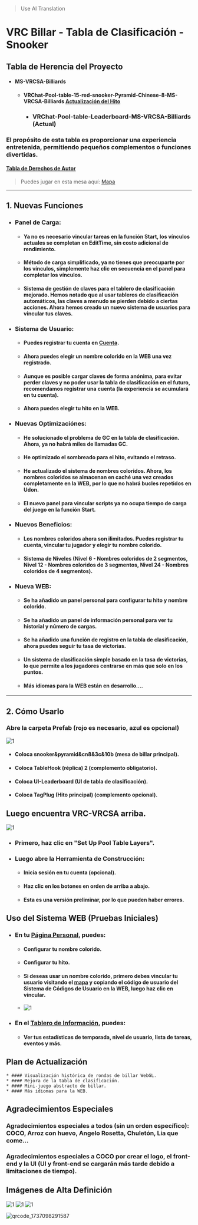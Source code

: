 > Use AI Translation

# VRC Billar - Tabla de Clasificación - Snooker
## Tabla de Herencia del Proyecto
* #### MS-VRCSA-Billiards
  * #### VRChat-Pool-table-15-red-snooker-Pyramid-Chinese-8-MS-VRCSA-Billiards [Actualización del Hito](https://github.com/WangQAQ/VRChat-Pool-table-15-red-snooker-Pyramid-Chinese-8-MS-VRCSA-Billiards)
  	  * ### VRChat-Pool-table-Leaderboard-MS-VRCSA-Billiards (Actual)
### El propósito de esta tabla es proporcionar una experiencia entretenida, permitiendo pequeños complementos o funciones divertidas.
#### [Tabla de Derechos de Autor](https://github.com/WangQAQ/VRChat-Pool-table-Leaderboard-MS-VRCSA-Billiards/blob/main/Copyright.md)

> Puedes jugar en esta mesa aquí: [Mapa](https://vrchat.com/home/world/wrld_d9ac19bc-a8c4-42cd-b712-c66dd813bd8c/info)
---
## 1. Nuevas Funciones
* ### Panel de Carga:
	* #### Ya no es necesario vincular tareas en la función Start, los vínculos actuales se completan en EditTime, sin costo adicional de rendimiento.
	* #### Método de carga simplificado, ya no tienes que preocuparte por los vínculos, simplemente haz clic en secuencia en el panel para completar los vínculos.
	* #### Sistema de gestión de claves para el tablero de clasificación mejorado. Hemos notado que al usar tableros de clasificación automáticos, las claves a menudo se pierden debido a ciertas acciones. Ahora hemos creado un nuevo sistema de usuarios para vincular tus claves.
* ### Sistema de Usuario:
	* #### Puedes registrar tu cuenta en [Cuenta](https://www.wangqaq.com/PoolBar/Account).
	* #### Ahora puedes elegir un nombre colorido en la WEB una vez registrado.
	* #### Aunque es posible cargar claves de forma anónima, para evitar perder claves y no poder usar la tabla de clasificación en el futuro, recomendamos registrar una cuenta (la experiencia se acumulará en tu cuenta).
	* #### Ahora puedes elegir tu hito en la WEB.
* ### Nuevas Optimizaciónes:
	* #### He solucionado el problema de GC en la tabla de clasificación. Ahora, ya no habrá miles de llamadas GC.
	* #### He optimizado el sombreado para el hito, evitando el retraso.
	* #### He actualizado el sistema de nombres coloridos. Ahora, los nombres coloridos se almacenan en caché una vez creados completamente en la WEB, por lo que no habrá bucles repetidos en Udon.
  	* #### El nuevo panel para vincular scripts ya no ocupa tiempo de carga del juego en la función Start.
* ### Nuevos Beneficios:
	* #### Los nombres coloridos ahora son ilimitados. Puedes registrar tu cuenta, vincular tu jugador y elegir tu nombre colorido.
	* #### Sistema de Niveles (Nivel 6 - Nombres coloridos de 2 segmentos, Nivel 12 - Nombres coloridos de 3 segmentos, Nivel 24 - Nombres coloridos de 4 segmentos).
* ### Nueva WEB:
	* #### Se ha añadido un panel personal para configurar tu hito y nombre colorido.
	* #### Se ha añadido un panel de información personal para ver tu historial y número de cargas.
	* #### Se ha añadido una función de registro en la tabla de clasificación, ahora puedes seguir tu tasa de victorias.
	* #### Un sistema de clasificación simple basado en la tasa de victorias, lo que permite a los jugadores centrarse en más que solo en los puntos.
	* #### Más idiomas para la WEB están en desarrollo....
---

## 2. Cómo Usarlo
### Abre la carpeta Prefab (rojo es necesario, azul es opcional)
![1](https://github.com/user-attachments/assets/24566164-7c7a-4d29-b29f-d012d887821e)
* #### Coloca snooker&pyramid&cn8&3c&10b (mesa de billar principal).
* #### Coloca TableHook (réplica) 2 (complemento obligatorio).
* #### Coloca UI-Leaderboard (UI de tabla de clasificación).
* #### Coloca TagPlug (Hito principal) (complemento opcional).

## Luego encuentra VRC-VRCSA arriba.
![1](https://github.com/user-attachments/assets/09701d17-b73e-4cee-b834-ca5cb6385cdd)
* ### Primero, haz clic en "Set Up Pool Table Layers".
* ### Luego abre la Herramienta de Construcción:
	* #### Inicia sesión en tu cuenta (opcional).
	* #### Haz clic en los botones en orden de arriba a abajo.
 	* #### Esta es una versión preliminar, por lo que pueden haber errores.

## Uso del Sistema WEB (Pruebas Iniciales)
* ### En tu [Página Personal](https://www.wangqaq.com/PoolBar/Account), puedes:
	* #### Configurar tu nombre colorido.
	* #### Configurar tu hito.
	* #### Si deseas usar un nombre colorido, primero debes vincular tu usuario visitando el [mapa](https://vrchat.com/home/world/wrld_d9ac19bc-a8c4-42cd-b712-c66dd813bd8c/info) y copiando el código de usuario del Sistema de Códigos de Usuario en la WEB, luego haz clic en vincular.
 	*  ![1](https://github.com/user-attachments/assets/b2f3a365-6ebe-452e-9d75-8b798ee98ac2)
* ### En el [Tablero de Información](https://www.wangqaq.com/PoolBar/Information), puedes:
	* #### Ver tus estadísticas de temporada, nivel de usuario, lista de tareas, eventos y más.

## Plan de Actualización
	* #### Visualización histórica de rondas de billar WebGL.
 	* #### Mejora de la tabla de clasificación.
  	* #### Mini-juego abstracto de billar.
  	* #### Más idiomas para la WEB.

## Agradecimientos Especiales

### Agradecimientos especiales a todos (sin un orden específico): COCO, Arroz con huevo, Angelo Rosetta, Chuletón, Lia que come...
### Agradecimientos especiales a COCO por crear el logo, el front-end y la UI (UI y front-end se cargarán más tarde debido a limitaciones de tiempo).

## Imágenes de Alta Definición
![1](https://github.com/user-attachments/assets/22d982b4-a50e-420f-8db5-05553483445d)
![1](https://github.com/user-attachments/assets/3ab92dda-c7dc-4ab1-94dd-bce85f6809e2)
![1](https://github.com/user-attachments/assets/90a37503-a4c4-4b7f-936c-17f00c094bec)

![qrcode_1737098291587](https://github.com/user-attachments/assets/ebbfe76c-75b4-4352-b105-5e02ae20ff09)
